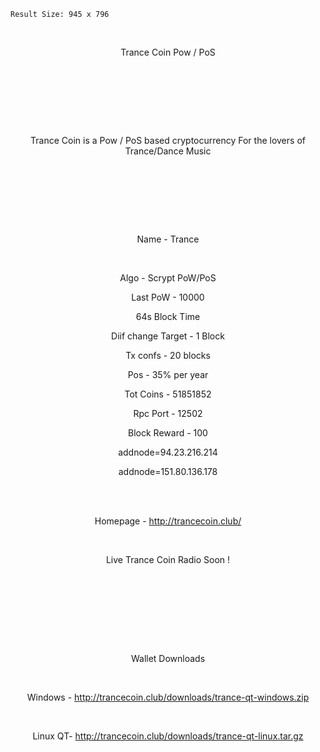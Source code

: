 

    Result Size: 945 x 796

<!DOCTYPE html>

<html>

<body>

​

<center>Trance Coin Pow / PoS</center><center>

​

<br>

<br>

​

Trance Coin is a Pow / PoS based cryptocurrency For the lovers of Trance/Dance Music<br>

<br>

<br>

​

​

Name - Trance <br>

​

Algo - Scrypt PoW/PoS<br>

Last PoW - 10000<br>

64s Block Time<br>

Diif change Target - 1 Block<br>

Tx confs - 20 blocks<br>

Pos - 35% per year<br>

Tot Coins - 51851852<br>

Rpc Port - 12502<br>

Block Reward - 100<br>

addnode=94.23.216.214<br>

addnode=151.80.136.178<br>

<br>

<br>

Homepage - http://trancecoin.club/<br>

<br>

Live Trance Coin Radio Soon ! <br>

<br>

<br>

<br>

​

​

Wallet Downloads <br>

<br>

Windows - http://trancecoin.club/downloads/trance-qt-windows.zip<br>

<br>

Linux QT- http://trancecoin.club/downloads/trance-qt-linux.tar.gz<br>

​

​

​

​

</body>

</html>

​


